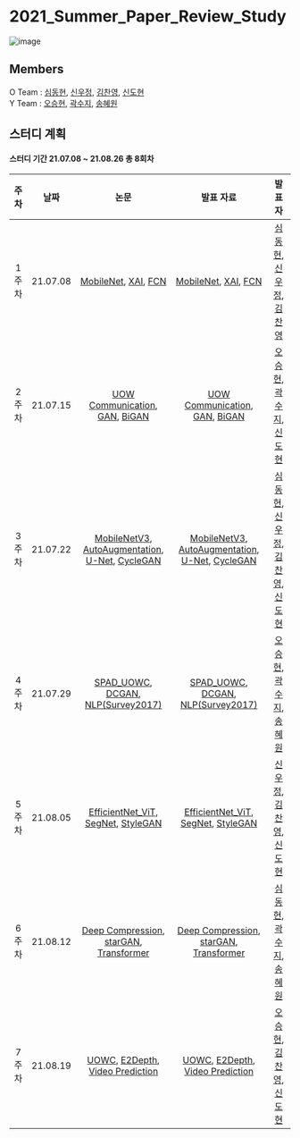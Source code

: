 # 2021_Summer_Paper_Review_Study
![image](https://user-images.githubusercontent.com/44921488/124939633-3c5c1e00-e044-11eb-81d5-fdea5008b5fc.png)
## Members
O Team : [심동현](https://github.com/Sim-Dong-Hyun), [신우정](https://github.com/Hannah-SWJ), [김찬영](https://github.com/kochanha), [신도현](https://github.com/dotterShin)  
Y Team : [오승현](https://github.com/IHateCommunistParty), [곽수지](https://github.com/suzyrhkr), [송혜원](https://github.com/lovelyysong)
## 스터디 계획
#### 스터디 기간 21.07.08 ~ 21.08.26 총 8회차
|주차|날짜|논문|발표 자료|발표자|
|:---:|:---:|:---:|:---:|:---:|
1주차|21.07.08|[MobileNet](https://arxiv.org/pdf/1704.04861.pdf), [XAI](https://arxiv.org/pdf/2009.10639.pdf), [FCN](https://arxiv.org/pdf/1411.4038.pdf)  |[MobileNet](https://github.com/sejongsmarcle/2021_Summer_Paper_Review_Study/blob/main/210708/210708_MobileNet_v1_%EC%8B%AC%EB%8F%99%ED%98%84.pdf), [XAI](https://github.com/sejongsmarcle/2021_Summer_Paper_Review_Study/blob/main/210708/210708_XAI_%EC%8B%A0%EC%9A%B0%EC%A0%95.pdf), [FCN](https://github.com/sejongsmarcle/2021_Summer_Paper_Review_Study/blob/main/210708/210708_FCN_%EA%B9%80%EC%B0%AC%EC%98%81.pdf)| [심동현](https://github.com/Sim-Dong-Hyun), [신우정](https://github.com/Hannah-SWJ), [김찬영](https://github.com/kochanha)|
2주차|21.07.15|[UOW Communication](https://ieeexplore.ieee.org/document/7450595), [GAN](https://papers.nips.cc/paper/2014/file/5ca3e9b122f61f8f06494c97b1afccf3-Paper.pdf), [BiGAN](https://arxiv.org/pdf/1605.09782v7.pdf)  |[UOW Communication](https://github.com/sejongsmarcle/2021_Summer_Paper_Review_Study/blob/main/210715/210715_UOWC_%EC%98%A4%EC%8A%B9%ED%98%84.pdf), [GAN](https://github.com/sejongsmarcle/2021_Summer_Paper_Review_Study/blob/main/210715/210715_GAN_%EA%B3%BD%EC%88%98%EC%A7%80.pdf), [BiGAN](https://github.com/sejongsmarcle/2021_Summer_Paper_Review_Study/blob/main/210715/210715_BiGAN_%EC%8B%A0%EB%8F%84%ED%98%84.pdf)| [오승현](https://github.com/IHateCommunistParty), [곽수지](https://github.com/suzyrhkr), [신도현](https://github.com/dotterShin)|
3주차|21.07.22|[MobileNetV3](https://arxiv.org/pdf/1905.02244.pdf), [AutoAugmentation](https://arxiv.org/pdf/2107.05384.pdf), [U-Net](https://arxiv.org/pdf/1505.04597.pdf), [CycleGAN](https://arxiv.org/pdf/1703.10593.pdf)  |[MobileNetV3](https://github.com/sejongsmarcle/2021_Summer_Paper_Review_Study/blob/main/210722/210722_MobileNetv3_%EC%8B%AC%EB%8F%99%ED%98%84.pdf), [AutoAugmentation](https://github.com/sejongsmarcle/2021_Summer_Paper_Review_Study/blob/main/210722/210722_AutoAugmentation_for_multilabel_classification_%EC%8B%A0%EC%9A%B0%EC%A0%95.pdf), [U-Net](https://github.com/sejongsmarcle/2021_Summer_Paper_Review_Study/blob/main/210722/210722_UNet_%EA%B9%80%EC%B0%AC%EC%98%81.pdf), [CycleGAN](https://github.com/sejongsmarcle/2021_Summer_Paper_Review_Study/blob/main/210722/210722_CycleGAN_%EC%8B%A0%EB%8F%84%ED%98%84.pdf)| [심동현](https://github.com/Sim-Dong-Hyun), [신우정](https://github.com/Hannah-SWJ), [김찬영](https://github.com/kochanha), [신도현](https://github.com/dotterShin)|
4주차|21.07.29|[SPAD_UOWC](https://ieeexplore.ieee.org/document/8962099), [DCGAN](https://arxiv.org/abs/1511.06434), [NLP(Survey2017)](https://arxiv.org/abs/1708.02709)  |[SPAD_UOWC](https://github.com/sejongsmarcle/2021_Summer_Paper_Review_Study/blob/main/210729/210729_SPAD_UOWC_%EC%98%A4%EC%8A%B9%ED%98%84.pdf), [DCGAN](https://github.com/sejongsmarcle/2021_Summer_Paper_Review_Study/blob/main/210729/210729_DCGAN_%EA%B3%BD%EC%88%98%EC%A7%80.pdf), [NLP(Survey2017)](https://github.com/sejongsmarcle/2021_Summer_Paper_Review_Study/blob/main/210729/210729_NLP(Survey2017)_%EC%86%A1%ED%98%9C%EC%9B%90.pdf)| [오승현](https://github.com/IHateCommunistParty), [곽수지](https://github.com/suzyrhkr), [송혜원](https://github.com/lovelyysong)|
5주차|21.08.05|[EfficientNet_ViT](https://arxiv.org/pdf/2107.02612.pdf), [SegNet](https://arxiv.org/pdf/1511.00561.pdf), [StyleGAN](https://arxiv.org/pdf/1812.04948.pdf) |[EfficientNet_ViT](https://github.com/sejongsmarcle/2021_Summer_Paper_Review_Study/blob/main/210805/210805_EfficientNet_ViT_%EC%8B%A0%EC%9A%B0%EC%A0%95.pdf), [SegNet](https://github.com/sejongsmarcle/2021_Summer_Paper_Review_Study/blob/main/210805/210805_SegNet_%EA%B9%80%EC%B0%AC%EC%98%81.pdf), [StyleGAN](https://github.com/sejongsmarcle/2021_Summer_Paper_Review_Study/blob/main/210805/210805_StyleGAN_%EC%8B%A0%EB%8F%84%ED%98%84.pdf)| [신우정](https://github.com/Hannah-SWJ), [김찬영](https://github.com/kochanha), [신도현](https://github.com/dotterShin)|
6주차|21.08.12|[Deep Compression](https://arxiv.org/pdf/1510.00149.pdf), [starGAN](https://arxiv.org/pdf/1711.09020.pdf), [Transformer](https://arxiv.org/pdf/1706.03762)  |[Deep Compression](https://github.com/sejongsmarcle/2021_Summer_Paper_Review_Study/blob/main/210812/210812_Deep_Compression_%EC%8B%AC%EB%8F%99%ED%98%84.pdf), [starGAN](https://github.com/sejongsmarcle/2021_Summer_Paper_Review_Study/blob/main/210812/210812_starGAN_%EA%B3%BD%EC%88%98%EC%A7%80.pdf), [Transformer](https://github.com/sejongsmarcle/2021_Summer_Paper_Review_Study/blob/main/210812/210812_Transformer_%EC%86%A1%ED%98%9C%EC%9B%90.pdf)| [심동현](https://github.com/Sim-Dong-Hyun), [곽수지](https://github.com/suzyrhkr), [송혜원](https://github.com/lovelyysong)|
7주차|21.08.19|[UOWC](https://sci-hub.se/https://ieeexplore.ieee.org/document/8493174), [E2Depth](https://arxiv.org/pdf/2010.08350.pdf), [Video Prediction](https://arxiv.org/pdf/1806.04768.pdf) |[UOWC](https://github.com/sejongsmarcle/2021_Summer_Paper_Review_Study/blob/main/210819/210819_UOWC_%EC%98%A4%EC%8A%B9%ED%98%84.pdf), [E2Depth](https://github.com/sejongsmarcle/2021_Summer_Paper_Review_Study/blob/main/210819/210819_E2Depth_%EA%B9%80%EC%B0%AC%EC%98%81.pdf), [Video Prediction](https://github.com/sejongsmarcle/2021_Summer_Paper_Review_Study/blob/main/210819/210819_Hierarchical%20Long%20term%20Video%20Prediction%20without%20Supervision_%EC%8B%A0%EB%8F%84%ED%98%84.pdf)| [오승현](https://github.com/IHateCommunistParty), [김찬영](https://github.com/kochanha), [신도현](https://github.com/dotterShin)|

